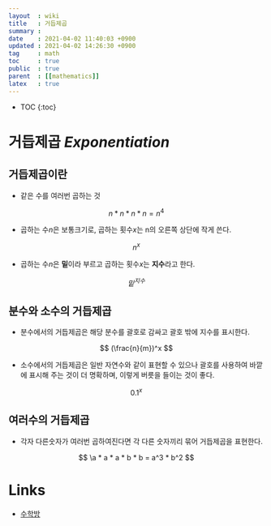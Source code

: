 ```yaml
---
layout  : wiki
title   : 거듭제곱
summary : 
date    : 2021-04-02 11:40:03 +0900
updated : 2021-04-02 14:26:30 +0900
tag     : math
toc     : true
public  : true
parent  : [[mathematics]]
latex   : true
---
```

* TOC
{:toc}

# 거듭제곱 *Exponentiation*
## 거듭제곱이란
* 같은 수를 여러번 곱하는 것

$$ n * n * n * n = n^4 $$

* 곱하는 수*n*은 보통크기로, 곱하는 횟수*x*는 n의 오른쪽 상단에 작게 쓴다.

$$ n^x $$

* 곱하는 수*n*은 **밑**이라 부르고 곱하는 횟수*x*는 **지수**라고 한다.

$$ 밑^{지수} $$

## 분수와 소수의 거듭제곱
* 분수에서의 거듭제곱은 해당 분수를 괄호로 감싸고 괄호 밖에 지수를 표시한다.

$$ (\frac{n}{m})^x $$

* 소수에서의 거듭제곱은 일반 자연수와 같이 표현할 수 있으나 괄호를 사용하여 바깥에 표시해 주는 것이 더 명확하며, 이렇게 버릇을 들이는 것이 좋다.

$$ {0.1}^x $$

## 여러수의 거듭제곱
* 각자 다른숫자가 여러번 곱하여진다면 각 다른 숫자끼리 묶어 거듭제곱을 표현한다.

$$ 
\a * a * a * b * b = a^3 * b^2
$$

# Links
* [수학방](https://mathbang.net/198)
